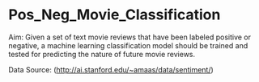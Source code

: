 # Pos_Neg_Movie_Classification

Aim:
Given a set of text movie reviews that have been labeled positive or negative, a machine learning classification model should be trained and tested for predicting the nature of future movie reviews.

Data Source: (http://ai.stanford.edu/~amaas/data/sentiment/)
